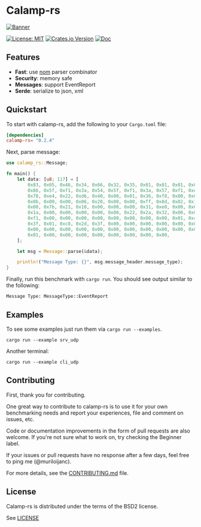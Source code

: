 # Calamp-rs

[![Banner](https://m0x.ru/pics/calamp_rs_github.png)](https://github.com/murilobsd/calamp-rs)

[![License: MIT](https://img.shields.io/badge/LICENSE-MIT-blue?style=for-the-badge)](./LICENSE) 
[![Crates.io Version](https://img.shields.io/crates/v/calamp-rs.svg?style=for-the-badge)](https://crates.io/crates/calamp-rs) 
[![Doc](https://img.shields.io/badge/CALAMPRS-DOC-blue?style=for-the-badge)](https://docs.rs/calamp-rs)

## Features

- __Fast__: use [nom](https://crates.io/crates/nom) parser combinator
- __Security__: memory safe
- __Messages__: support EventReport
- __Serde__: serialize to json, xml

## Quickstart

To start with calamp-rs, add the following to your `Cargo.toml` file:

```toml
[dependencies]
calamp-rs= "0.2.4"
```

Next, parse message:

```rust
use calamp_rs::Message;

fn main() {
    let data: [u8; 117] = [
        0x83, 0x05, 0x46, 0x34, 0x66, 0x32, 0x35, 0x01, 0x01, 0x01, 0x02, 0x3a,
        0x86, 0x5f, 0xf1, 0x3a, 0x54, 0x5f, 0xf1, 0x3a, 0x57, 0xf1, 0xe2, 0x85,
        0x78, 0xe4, 0x22, 0xd6, 0x40, 0x00, 0x01, 0x36, 0xf8, 0x00, 0x00, 0x00,
        0x0b, 0x00, 0x00, 0x06, 0x20, 0x00, 0x00, 0xff, 0x8d, 0x02, 0x1e, 0x1e,
        0x00, 0x7b, 0x21, 0x10, 0x00, 0x00, 0x00, 0x31, 0xe0, 0x00, 0x00, 0x10,
        0x1a, 0x00, 0x00, 0x00, 0x00, 0x00, 0x22, 0x2a, 0x32, 0x00, 0x00, 0x03,
        0xf1, 0x00, 0x00, 0x00, 0x00, 0x00, 0x00, 0x00, 0x00, 0x01, 0xc8, 0x2d,
        0x3f, 0x01, 0xc8, 0x2d, 0x3f, 0x00, 0x00, 0x00, 0x00, 0x00, 0x00, 0x00,
        0x00, 0x00, 0x00, 0x00, 0x00, 0x00, 0x00, 0x00, 0x00, 0x00, 0x00, 0x40,
        0x01, 0x00, 0x00, 0x00, 0x00, 0x00, 0x00, 0x00, 0x00,
    ];

    let msg = Message::parse(&data);

    println!("Message Type: {}", msg.message_header.message_type);
}
```

Finally, run this benchmark with `cargo run`. You should see output similar to
the following:

```
Message Type: MessageType::EventReport
```

## Examples

To see some examples just run them via `cargo run --examples`.

```
cargo run --example srv_udp
```

Another terminal:

```
cargo run --example cli_udp
```

## Contributing

First, thank you for contributing.

One great way to contribute to calamp-rs is to use it for your own
benchmarking needs and report your experiences, file and comment on issues,
etc.

Code or documentation improvements in the form of pull requests are also
welcome. If you're not sure what to work on, try checking the Beginner label.

If your issues or pull requests have no response after a few days, feel free to
ping me (@muriloijanc).

For more details, see the [CONTRIBUTING.md](CONTRIBUTING.md) file.

## License

Calamp-rs is distributed under the terms of the BSD2 license.

See [LICENSE](LICENSE)
